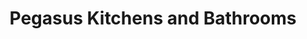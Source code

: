 ---
title: "Pegasus Kitchens and Bathrooms"
url: /harrow/pegasus-kitchens-and-bathrooms/
shop: Küchen
---